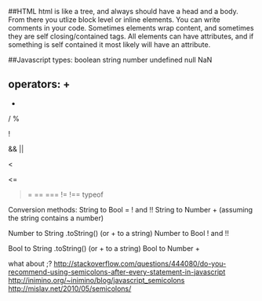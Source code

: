 ##HTML
html is like a tree, and always should have a head and a body. From there you
utlize block level or inline elements. You can write comments in your code.
Sometimes elements wrap content, and sometimes they are self closing/contained
tags. All elements can have attributes, and if something is self contained it
most likely will have an attribute.

##Javascript
types:
boolean
string
number
undefined
null
NaN

operators:
+
-
*
/
%

!

&&
||

<
>
<=
>=
==
===
!=
!==
typeof

Conversion methods:
String to Bool = ! and !!
String to Number + (assuming the string contains a number)

Number to String .toString() (or + to a string)
Number to Bool ! and !!

Bool to String .toString() (or + to a string)
Bool to Number +

what about ;?
http://stackoverflow.com/questions/444080/do-you-recommend-using-semicolons-after-every-statement-in-javascript
http://inimino.org/~inimino/blog/javascript_semicolons
http://mislav.net/2010/05/semicolons/

